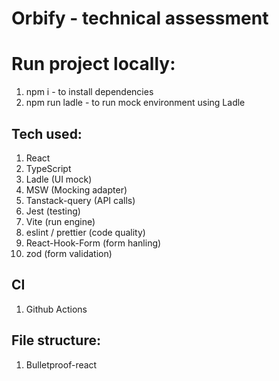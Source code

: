 # Orbify - technical assessment

# Run project locally:
1. npm i - to install dependencies
2. npm run ladle - to run mock environment using Ladle

## Tech used:
1. React
2. TypeScript
3. Ladle (UI mock)
4. MSW (Mocking adapter)
5. Tanstack-query (API calls)
6. Jest (testing)
7. Vite (run engine)
8. eslint / prettier (code quality)
9. React-Hook-Form (form hanling)
10. zod (form validation)

## CI
1. Github Actions

## File structure:
1. Bulletproof-react
